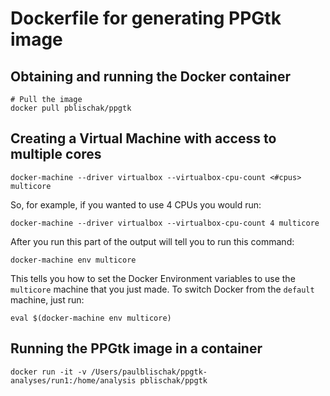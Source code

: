# Dockerfile for generating PPGtk image

## Obtaining and running the Docker container

```
# Pull the image
docker pull pblischak/ppgtk
```

## Creating a Virtual Machine with access to multiple cores

```
docker-machine --driver virtualbox --virtualbox-cpu-count <#cpus> multicore
```

So, for example, if you wanted to use 4 CPUs you would run:

```
docker-machine --driver virtualbox --virtualbox-cpu-count 4 multicore
```

After you run this part of the output will tell you to run this command:

```
docker-machine env multicore
```

This tells you how to set the Docker Environment variables to use the `multicore` machine that you just made.
To switch Docker from the `default` machine, just run:

```
eval $(docker-machine env multicore)
```

## Running the PPGtk image in a container

```
docker run -it -v /Users/paulblischak/ppgtk-analyses/run1:/home/analysis pblischak/ppgtk
```
